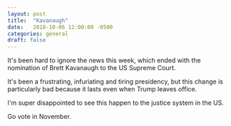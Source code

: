 ```yaml
---
layout: post
title:  "Kavanaugh"
date:   2018-10-06 12:00:00 -0500
categories: general 
draft: false
---
```


It's been hard to ignore the news this week, which ended with the nomination of Brett Kavanaugh to the US Supreme Court. 

It's been a frustrating, infuriating and tiring presidency, but this change is particularly bad because it lasts even when Trump leaves office.

I'm super disappointed to see this happen to the justice system in the US. 

Go vote in November.